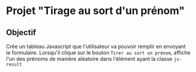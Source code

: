 # Projet "Tirage au sort d'un prénom"

## Objectif
Crée un tableau Javascript que l'utilisateur va pouvoir remplir en envoyant le formulaire.
Lorsqu'il clique sur le bouton `Tirer au sort un prénom`, affiche l'un des prénoms de manière aléatoire dans l'élément ayant la classe `js-result`